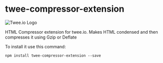# twee-compressor-extension

![Twee.io Logo](https://s3.eu-central-1.amazonaws.com/meshin/public/twee.io.png)

HTML Compressor extension for twee.io. Makes HTML condensed and then compresses it using Gzip or Deflate

To install it use this command:

```
npm install twee-compressor-extension --save
```
